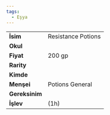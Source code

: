 ```yaml
---
tags:
  - Eşya
---  
```

  
|  |  |  
|---|---|  
| **İsim** | Resistance Potions|  
| **Okul** | |  
| **Fiyat** | 200 gp|  
| **Rarity** | |  
| **Kimde** | |  
| **Menşei** | Potions General|  
| **Gereksinim** | |  
| **İşlev** | (1h)|  
